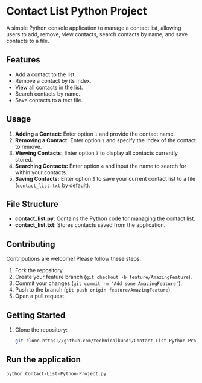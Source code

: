 # Contact List Python Project

A simple Python console application to manage a contact list, allowing users to add, remove, view contacts, search contacts by name, and save contacts to a file.

## Features

- Add a contact to the list.
- Remove a contact by its index.
- View all contacts in the list.
- Search contacts by name.
- Save contacts to a text file.

## Usage

1. **Adding a Contact:** Enter option `1` and provide the contact name.
2. **Removing a Contact:** Enter option `2` and specify the index of the contact to remove.
3. **Viewing Contacts:** Enter option `3` to display all contacts currently stored.
4. **Searching Contacts:** Enter option `4` and input the name to search for within your contacts.
5. **Saving Contacts:** Enter option `5` to save your current contact list to a file (`contact_list.txt` by default).

## File Structure

- **contact_list.py**: Contains the Python code for managing the contact list.
- **contact_list.txt**: Stores contacts saved from the application.

## Contributing

Contributions are welcome! Please follow these steps:

1. Fork the repository.
2. Create your feature branch (`git checkout -b feature/AmazingFeature`).
3. Commit your changes (`git commit -m 'Add some AmazingFeature'`).
4. Push to the branch (`git push origin feature/AmazingFeature`).
5. Open a pull request.

## Getting Started

1. Clone the repository:
   ```bash
   git clone https://github.com/technicalkundi/Contact-List-Python-Project.git
   
## Run the application
```bash
python Contact-List-Python-Project.py


